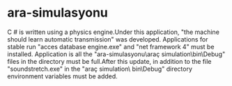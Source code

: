 # ara-simulasyonu
C # is written using a physics engine.Under this application, "the machine should learn automatic transmission" was developed.
Applications for stable run "acces database engine.exe" and "net framework 4" must be installed. Application is all the "ara-simulasyonu\araç simulation\bin\Debug" files in the directory must be full.After this update, in addition to the file "soundstretch.exe" in the "araç simulation\ bin\Debug" directory environment variables must be added.
